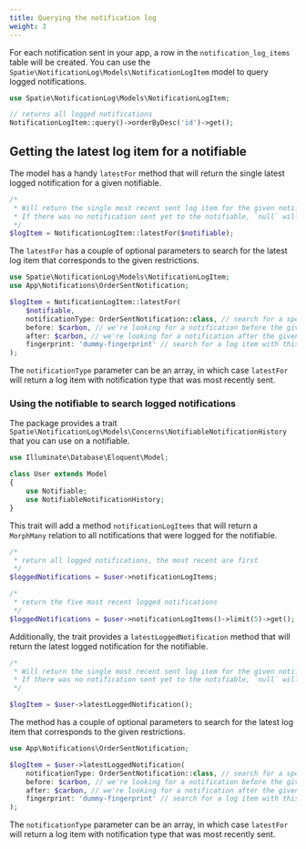 ```yaml
---
title: Querying the notification log
weight: 3
---
```


For each notification sent in your app, a row in the `notification_log_items` table will be created. You can use the `Spatie\NotificationLog\Models\NotificationLogItem` model to query logged notifications.

```php
use Spatie\NotificationLog\Models\NotificationLogItem;

// returns all logged notifications
NotificationLogItem::query()->orderByDesc('id')->get();
```

## Getting the latest log item for a notifiable

The model has a handy `latestFor` method that will return the single latest logged notification for a given notifiable.

```php
/*
 * Will return the single most recent sent log item for the given notifiable.
 * If there was no notification sent yet to the notifiable, `null` will be returned.
 */
$logItem = NotificationLogItem::latestFor($notifiable);
```

The `latestFor` has a couple of optional parameters to search for the latest log item that corresponds to the given restrictions. 

```php
use Spatie\NotificationLog\Models\NotificationLogItem;
use App\Notifications\OrderSentNotification;

$logItem = NotificationLogItem::latestFor(
    $notifiable,
    notificationType: OrderSentNotification::class, // search for a specific notification type
    before: $carbon, // we're looking for a notification before the given carbon instance
    after: $carbon, // we're looking for a notification after the given carbon instance
    fingerprint: 'dummy-fingerprint' // search for a log item with this fingerprint
);
```

The `notificationType` parameter can be an array, in which case `latestFor` will return a log item with notification type that was most recently sent.

### Using the notifiable to search logged notifications

The package provides a trait `Spatie\NotificationLog\Models\Concerns\NotifiableNotificationHistory` that you can use on a notifiable.

```php
use Illuminate\Database\Eloquent\Model;

class User extends Model
{
    use Notifiable;
    use NotifiableNotificationHistory;
}
```

This trait will add a method `notificationLogItems` that will return a `MorphMany` relation to all notifications that were logged for the notifiable.

```php
/*
 * return all logged notifications, the most recent are first
 */
$loggedNotifications = $user->notificationLogItems;

/*
 * return the five most recent logged notifications
 */
$loggedNotifications = $user->notificationLogItems()->limit(5)->get();
```

Additionally, the trait provides a `latestLoggedNotification` method that will return the latest logged notification for the notifiable.

```php
/*
 * Will return the single most recent sent log item for the given notifiable.
 * If there was no notification sent yet to the notifiable, `null` will be returned.
 */

$logItem = $user->latestLoggedNotification();
```

The method has a couple of optional parameters to search for the latest log item that corresponds to the given restrictions.

```php
use App\Notifications\OrderSentNotification;

$logItem = $user->latestLoggedNotification(
    notificationType: OrderSentNotification::class, // search for a specific notification type
    before: $carbon, // we're looking for a notification before the given carbon instance
    after: $carbon, // we're looking for a notification after the given carbon instance
    fingerprint: 'dummy-fingerprint' // search for a log item with this fingerprint
);
```

The `notificationType` parameter can be an array, in which case `latestFor` will return a log item with notification type that was most recently sent.
